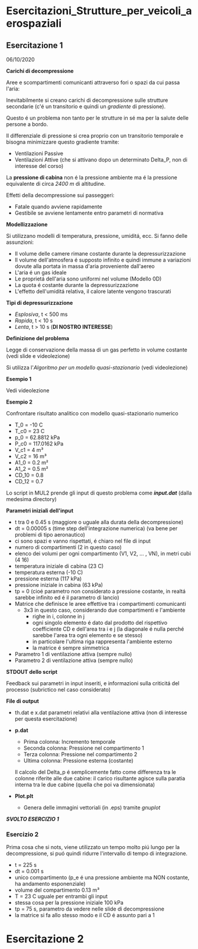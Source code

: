 # Esercitazioni_Strutture_per_veicoli_aerospaziali

## Esercitazione 1

06/10/2020

**Carichi di decompressione**

Aree e scompartimenti comunicanti attraverso fori o spazi da cui passa l'aria:

Inevitabilmente si creano carichi di decompressione sulle strutture secondarie (c'é un transitorio e quindi un *gradiente* di pressione).

Questo é un problema non tanto per le strutture in sé ma per la salute delle persone a bordo.

Il differenziale di pressione si crea proprio con un transitorio temporale e bisogna minimizzare questo gradiente tramite:
+ Ventilazioni Passive
+ Ventilazioni Attive (che si attivano dopo un determinato Delta_P, non di interesse del corso)

La **pressione di cabina** non é la pressione ambiente ma é la pressione equivalente di circa *2400 m* di altitudine.

Effetti della decompressione sui passeggeri:

+ Fatale quando avviene rapidamente
+ Gestibile se avviene lentamente entro parametri di normativa

**Modellizzazione**

Si utilizzano modelli di temperatura, pressione, umiditá, ecc.
Si fanno delle assunzioni:
+ Il volume delle camere rimane costante durante la depressurizzazione
+ Il volume dell'atmosfera é supposto infinito e quindi immune a variazioni dovute alla portata in massa d'aria proveniente dall'aereo
+ L'aria é un gas ideale
+ Le proprietá dell'aria sono uniformi nel volume (Modello 0D)
+ La quota é costante durante la depressurizzazione
+ L'effetto dell'umiditá relativa, il calore latente vengono trascurati

**Tipi di depressurizzazione**

+ *Esplosiva*, t < 500 ms
+ *Rapida*, t < 10 s
+ *Lenta*, t > 10 s (**DI NOSTRO INTERESSE**)

**Definizione del problema**

Legge di conservazione della massa di un gas perfetto in volume costante (vedi slide e videolezione)

Si utilizza l'*Algoritmo per un modello quasi-stazionario* (vedi videolezione)

**Esempio 1**

Vedi videolezione

**Esempio 2**

Confrontare risultato analitico con modello quasi-stazionario numerico

+ T_0 = -10 C
+ T_c0 = 23 C
+ p_0 = 62.8812 kPa
+ P_c0 = 117.0162 kPa
+ V_c1 = 4 m³
+ V_c2 = 16 m³
+ A1_0 = 0.2 m²
+ A1_2 = 0.5 m²
+ CD_10 = 0.8
+ CD_12 = 0.7

Lo script in MUL2 prende gli input di questo problema come ***input.dat*** (dalla medesima directory)

**Parametri iniziali dell'input**

+ t tra 0 e 0.45 s (maggiore o uguale alla durata della decompressione)
+ dt = 0.00005 s (time step dell'integrazione numerica)
(va bene per problemi di tipo aeronautico)
+ ci sono spazi e vanno rispettati, é chiaro nel file di input
+ numero di compartimenti (2 in questo caso)
+ elenco dei volumi per ogni compartimento (V1, V2, ... , VN), in metri cubi (4 16)
+ temperatura iniziale di cabina (23 C)
+ temperatura esterna (-10 C)
+ pressione esterna (117 kPa)
+ pressione iniziale in cabina (63 kPa)
+ tp = 0 (cioé parametro non considerato a pressione costante, in realtá sarebbe infinito ed é il parametro di lancio)
+ Matrice che definisce le aree effettive tra i compartimenti comunicanti
    + 3x3 in questo caso, considerando due compartimenti e l'ambiente
        + righe in  i, colonne in j
        + ogni singolo elemento é dato dal prodotto del rispettivo coefficiente CD e dell'area tra i e j (la diagonale é nulla perché sarebbe l'area tra ogni elemento e se stesso)
        + in particolare l'ultima riga rappresenta l'ambiente esterno
        + la matrice é sempre simmetrica
+ Parametro 1 di ventilazione attiva (sempre nullo)
+ Parametro 2 di ventilazione attiva (sempre nullo)

**STDOUT dello script**

Feedback sui parametri in input inseriti, e informazioni sulla criticitá del processo (subrictico nel caso considerato)

**File di output**

+ th.dat e x.dat parametri relativi alla ventilazione attiva (non di interesse per questa esercitazione)
+ **p.dat**
    + Prima colonna: Incremento temporale
    + Seconda colonna: Pressione nel compartimento 1
    + Terza colonna: Pressione nel compartimento 2
    + Ultima colonna: Pressione esterna (costante)

    Il calcolo del Delta_p é semplicemente fatto come differenza tra le colonne riferite alle due cabine: il carico risultante agisce sulla paratia interna tra le due cabine (quella che poi va dimensionata)

+ **Plot.plt**
    + Genera delle immagini vettoriali (in .eps) tramite *gnuplot*


***SVOLTO ESERCIZIO 1***

### **Esercizio 2**

Prima cosa che si nots, viene utilizzato un tempo molto piú lungo per la decompressione, si puó quindi ridurre l'intervallo di tempo di integrazione.

+ t = 225 s
+ dt = 0.001 s
+ unico compartimento (p_e é una pressione ambiente ma NON costante, ha andamento esponenziale)
+ volume del compartimento 0.13 m³
+ T = 23 C uguale per entrambi gli input
+ stessa cosa per la pressione iniziale 100 kPa
+ tp = 75 s, parametro da vedere nelle slide di decompressione
+ la matrice si fa allo stesso modo e il CD é assunto pari a 1

# Esercitazione 2

